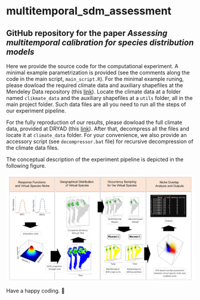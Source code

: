 # multitemporal_sdm_assessment

## GitHub repository for the paper *Assessing multitemporal calibration for species distribution models*

Here we provide the source code for the computational experiment. A minimal example parametrization is provided (see the comments along the code in the main script, `main_script.R`). For the minimal example runing, please dowload the required climate data and auxiliary shapefiles at the Mendeley Data repository (this [link](https://data.mendeley.com/drafts/ykg27hk766)). Locate the climate data at a folder named `clikmate_data` and the auxiliary shapefiles at a `utils` folder, all in the main project folder. Such data files are all you need to run all the steps of our experiment pipeline. 

For the fully reproduction of our results, please dowload the full climate data, provided at DRYAD (this [link](https://datadryad.org/stash/dataset/doi:10.5061/dryad.8kc1v)). After that, decompress all the files and locate it at `climate_data` folder. For your convenience, we also provide an accessory script (see `decompressor.bat` file) for recursive decompression of the climate data files.

The conceptual description of the experiment pipeline is depicted in the following figure.

<!-- ![Experiment pipeline](/assets/fig01_artificial_sps_large.jpg "Experiment pipeline") -->

<div align="center">
<img src=./assets/fig01_artificial_sps_large.jpg width="900">
</div>

Have a happy coding. :abacus:
